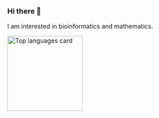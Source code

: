 ### Hi there 👋

I am interested in bioinformatics and mathematics. 


<img src="https://github-readme-stats.vercel.app/api/top-langs/?username=anmole17&layout=compact&theme=omni&count_private=true" height="172" alt="Top languages card"/> 
